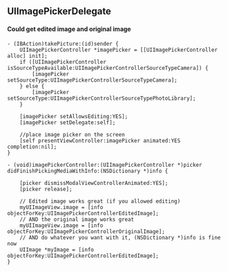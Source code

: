## UIImagePickerDelegate

#### Could get edited image and original image

	- (IBAction)takePicture:(id)sender {
		UIImagePickerController *imagePicker = [[UIImagePickerController alloc] init];
		if ([UIImagePickerController isSourceTypeAvailable:UIImagePickerControllerSourceTypeCamera]) {
			[imagePicker setSourceType:UIImagePickerControllerSourceTypeCamera];
		} else {
			[imagePicker setSourceType:UIImagePickerControllerSourceTypePhotoLibrary];
		}

		[imagePicker setAllowsEditing:YES];
		[imagePicker setDelegate:self];

		//place image picker on the screen
		[self presentViewController:imagePicker animated:YES completion:nil];
	}

	- (void)imagePickerController:(UIImagePickerController *)picker 
	didFinishPickingMediaWithInfo:(NSDictionary *)info {

		[picker dismissModalViewControllerAnimated:YES];
		[picker release];

		// Edited image works great (if you allowed editing)
		myUIImageView.image = [info objectForKey:UIImagePickerControllerEditedImage];
		// AND the original image works great
		myUIImageView.image = [info objectForKey:UIImagePickerControllerOriginalImage];
		// AND do whatever you want with it, (NSDictionary *)info is fine now
		UIImage *myImage = [info objectForKey:UIImagePickerControllerEditedImage];
	}


